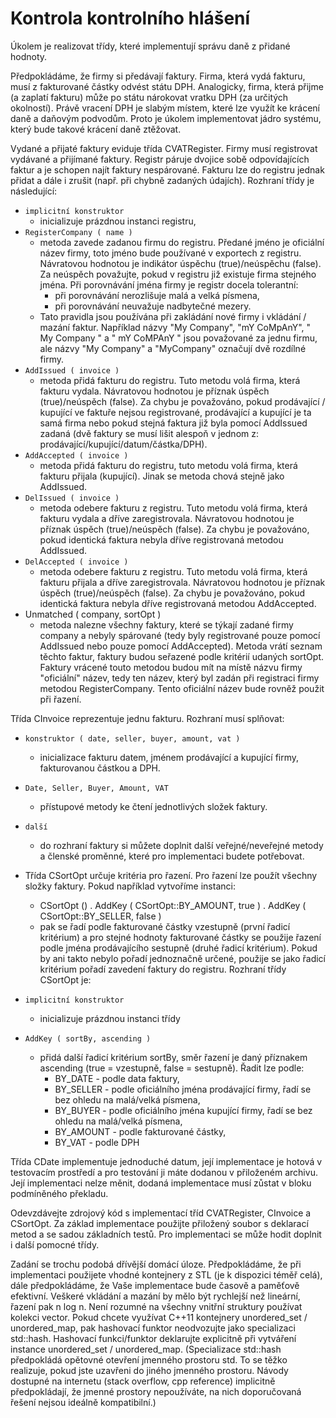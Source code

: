 # Kontrola kontrolního hlášení #

Úkolem je realizovat třídy, které implementují správu daně z přidané hodnoty.

Předpokládáme, že firmy si předávají faktury. Firma, která vydá fakturu, musí z fakturované částky odvést státu DPH. Analogicky, firma, která přijme (a zaplatí fakturu) může po státu nárokovat vratku DPH (za určitých okolností). Právě vracení DPH je slabým místem, které lze využít ke krácení daně a daňovým podvodům. Proto je úkolem implementovat jádro systému, který bude takové krácení daně ztěžovat.

Vydané a přijaté faktury eviduje třída CVATRegister. Firmy musí registrovat vydávané a přijímané faktury. Registr páruje dvojice sobě odpovídajících faktur a je schopen najít faktury nespárované. Fakturu lze do registru jednak přidat a dále i zrušit (např. při chybně zadaných údajích). Rozhraní třídy je následující:

* `implicitní konstruktor`
    * inicializuje prázdnou instanci registru,
* `RegisterCompany ( name )`
    * metoda zavede zadanou firmu do registru. Předané jméno je oficiální název firmy, toto jméno bude používané v exportech z registru. Návratovou hodnotou je indikátor úspěchu (true)/neúspěchu (false). Za neúspěch považujte, pokud v registru již existuje firma stejného jména. Při porovnávání jména firmy je registr docela tolerantní:
        * při porovnávání nerozlišuje malá a velká písmena,
        * při porovnávání neuvažuje nadbytečné mezery.
    * Tato pravidla jsou používána při zakládání nové firmy i vkládání / mazání faktur. Například názvy "My Company", "mY CoMpAnY", " My Company " a " mY CoMPAnY " jsou považované za jednu firmu, ale názvy "My Company" a "MyCompany" označují dvě rozdílné firmy.
* `AddIssued ( invoice )`
    * metoda přidá fakturu do registru. Tuto metodu volá firma, která fakturu vydala. Návratovou hodnotou je příznak úspěch (true)/neúspěch (false). Za chybu je považováno, pokud prodávající / kupující ve faktuře nejsou registrované, prodávající a kupující je ta samá firma nebo pokud stejná faktura již byla pomocí AddIssued zadaná (dvě faktury se musí lišit alespoň v jednom z: prodávající/kupující/datum/částka/DPH).
* `AddAccepted ( invoice )`
    * metoda přidá fakturu do registru, tuto metodu volá firma, která fakturu přijala (kupující). Jinak se metoda chová stejně jako AddIssued.
* `DelIssued ( invoice )`
    * metoda odebere fakturu z registru. Tuto metodu volá firma, která fakturu vydala a dříve zaregistrovala. Návratovou hodnotou je příznak úspěch (true)/neúspěch (false). Za chybu je považováno, pokud identická faktura nebyla dříve registrovaná metodou AddIssued.
* `DelAccepted ( invoice )`
    * metoda odebere fakturu z registru. Tuto metodu volá firma, která fakturu přijala a dříve zaregistrovala. Návratovou hodnotou je příznak úspěch (true)/neúspěch (false). Za chybu je považováno, pokud identická faktura nebyla dříve registrovaná metodou AddAccepted.
* Unmatched ( company, sortOpt )
    * metoda nalezne všechny faktury, které se týkají zadané firmy company a nebyly spárované (tedy byly registrované pouze pomocí AddIssued nebo pouze pomocí AddAccepted). Metoda vrátí seznam těchto faktur, faktury budou seřazené podle kritérií udaných sortOpt. Faktury vrácené touto metodou budou mít na místě názvu firmy "oficiální" název, tedy ten název, který byl zadán při registraci firmy metodou RegisterCompany. Tento oficiální název bude rovněž použit při řazení.

Třída CInvoice reprezentuje jednu fakturu. Rozhraní musí splňovat:

* `konstruktor ( date, seller, buyer, amount, vat )`
    * inicializace fakturu datem, jménem prodávající a kupující firmy, fakturovanou částkou a DPH.
* `Date, Seller, Buyer, Amount, VAT`
    * přístupové metody ke čtení jednotlivých složek faktury.
* `další`
    * do rozhraní faktury si můžete doplnit další veřejné/neveřejné metody a členské proměnné, které pro implementaci budete potřebovat.

* Třída CSortOpt určuje kritéria pro řazení. Pro řazení lze použít všechny složky faktury. Pokud například vytvoříme instanci:
    * CSortOpt () . AddKey ( CSortOpt::BY_AMOUNT, true ) . AddKey ( CSortOpt::BY_SELLER, false )
    * pak se řadí podle fakturované částky vzestupně (první řadicí kritérium) a pro stejné hodnoty fakturované částky se použije řazení podle jména prodávajícího sestupně (druhé řadicí kritérium). Pokud by ani takto nebylo pořadí jednoznačně určené, použije se jako řadicí kritérium pořadí zavedení faktury do registru. Rozhraní třídy CSortOpt je:
* `implicitní konstruktor`
    * inicializuje prázdnou instanci třídy
* `AddKey ( sortBy, ascending )`
    * přidá další řadicí kritérium sortBy, směr řazení je daný příznakem ascending (true = vzestupně, false = sestupně). Řadit lze podle:
        * BY_DATE - podle data faktury,
        * BY_SELLER - podle oficiálního jména prodávající firmy, řadí se bez ohledu na malá/velká písmena,
        * BY_BUYER - podle oficiálního jména kupující firmy, řadí se bez ohledu na malá/velká písmena,
        * BY_AMOUNT - podle fakturované částky,
        * BY_VAT - podle DPH

Třída CDate implementuje jednoduché datum, její implementace je hotová v testovacím prostředí a pro testování ji máte dodanou v přiloženém archivu. Její implementaci nelze měnit, dodaná implementace musí zůstat v bloku podmíněného překladu.

Odevzdávejte zdrojový kód s implementací tříd CVATRegister, CInvoice a CSortOpt. Za základ implementace použijte přiložený soubor s deklarací metod a se sadou základních testů. Pro implementaci se může hodit doplnit i další pomocné třídy.

Zadání se trochu podobá dřívější domácí úloze. Předpokládáme, že při implementaci použijete vhodné kontejnery z STL (je k dispozici téměř celá), dále předpokládáme, že Vaše implementace bude časově a paměťově efektivní. Veškeré vkládání a mazání by mělo být rychlejší než lineární, řazení pak n log n. Není rozumné na všechny vnitřní struktury používat kolekci vector. Pokud chcete využívat C++11 kontejnery unordered_set / unordered_map, pak hashovací funktor neodvozujte jako specializaci std::hash. Hashovací funkci/funktor deklarujte explicitně při vytváření instance unordered_set / unordered_map. (Specializace std::hash předpokládá opětovné otevření jmenného prostoru std. To se těžko realizuje, pokud jste uzavřeni do jiného jmenného prostoru. Návody dostupné na internetu (stack overflow, cpp reference) implicitně předpokládají, že jmenné prostory nepoužíváte, na nich doporučovaná řešení nejsou ideálně kompatibilní.)
